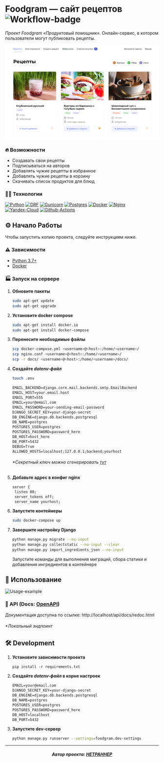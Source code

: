 # Foodgram — сайт рецептов ![Workflow-badge]

*Проект Foodgram «Продуктовый помощник».* Онлайн-сервис, в котором пользователи могут 
публиковать рецепты.

![Main page](docs/main-page.png)

### 🔥 Возможности

- Создавать свои рецепты
- Подписываться на авторов
- Добавлять чужие рецепты в избранное
- Добавлять чужие рецепты в корзину
- Скачивать список продуктов для блюд

### 👨‍💻 Технологии

[![Python][Python-badge]][Python-url]
[![DRF][DRF-badge]][DRF-url]
[![Gunicorn][Gunicorn-badge]][Gunicorn-url]
[![Postgres][Postgres-badge]][Postgres-url]
[![Docker][Docker-badge]][Docker-url]
[![Nginx][Nginx-badge]][Nginx-url]
[![Yandex-Cloud][Yandex-Cloud-badge]][Yandex-Cloud-url]
[![Github-Actions][Github-Actions-badge]][Github-Actions-url]

## ⚙ Начало Работы

Чтобы запустить копию проекта, следуйте инструкциям ниже.

### ⚠ Зависимости

- [Python 3.7+][Python-url]
- [Docker][Docker-url]


### 🏭 Запуск на сервере

1. **Обновите пакеты**
   
   ```bash
   sudo apt-get update
   sudo apt-get upgrade
   ```

2. **Установите docker compose**
   
   ```bash
   sudo apt-get install docker.io
   sudo apt-get install docker-compose
   ```

3. **Перенесите необходимые файлы**
   
   ```bash
   scp docker-compose.yml <username>@<host>:/home/<username>/
   scp nginx.conf <username>@<host>:/home/<username>/
   scp -r docs/ <username>@<host>:/home/<username>/docs/
   ```

4. **Создайте *dotenv-файл***

   ```bash
   touch .env
   ```

   ```dotenv
   EMAIL_BACKEND=django.core.mail.backends.smtp.EmailBackend
   EMAIL_HOST=your.email.host
   EMAIL_PORT=555
   EMAIL=your@email.com
   EMAIL_PASSWORD=your-sending-email-password
   DJANGO_SECRET_KEY=your-django-secret
   DB_ENGINE=django.db.backends.postgresql
   DB_NAME=postgres
   POSTGRES_USER=postgres
   POSTGRES_PASSWORD=password_here
   DB_HOST=host_here
   DB_PORT=5432
   DEBUG=True
   ALLOWED_HOSTS=localhost;127.0.0.1;backend;yourhost
   ```
   
   ###### **Секретный ключ можно сгенерировать [тут](https://djecrety.ir/)*

5. **Добавьте адрес в конфиг nginx**

   ```nginx
   server {
    listen 80;
    server_tokens off;
    server_name yourhost;
   ```

6. **Запустите контейнеры**

   ```bash
   sudo docker-compose up
   ```
   
7. **Завершите настройку Django**
   
   ```bash
   python manage.py migrate --no-input
   python manage.py collectstatic --no-input --clear
   python manage.py import_ingredients_json --no-input
   ```
   
   Запустите команды для выполнения миграций, сбора статики и
   добавления ингредиентов в контейнере


## 👀 Использование

![Usage-example](docs/demonstration.gif)

### 📖 API (Docs: [OpenAPI](docs/openapi-schema.yml))

Документация доступна по ссылке: http://localhost/api/docs/redoc.html

   ###### **Локальный эндпоинт*

## 🛠 Development

1. **Установите зависимости проекта**

    ```shell
    pip install -r requirements.txt
    ```

2. **Создайте *dotenv-файл* в корне настроек**

    ```dotenv
    EMAIL=your@email.com
    DJANGO_SECRET_KEY=your-django-secret
    DB_ENGINE=django.db.backends.postgresql
    DB_NAME=postgres
    POSTGRES_USER=postgres
    POSTGRES_PASSWORD=password_here
    DB_HOST=localhost
    DB_PORT=5432
    ```

3. **Запустите dev-сервер**

    ```bash
    python manage.py runserver --settings=foodgram.dev-settings
    ```
   
---

<h5 align="center">
Автор проекта: <a href="https://github.com/HETPAHHEP">HETPAHHEP</a>
</h5>

<!-- MARKDOWN BADGES & URLs -->
[Python-badge]: https://img.shields.io/badge/Python-4db8ff?style=for-the-badge&logo=python&logoColor=%23ffeb3b

[Python-url]: https://www.python.org/

[Gunicorn-badge]: https://img.shields.io/badge/gunicorn-%298729.svg?style=for-the-badge&logo=gunicorn&logoColor=white

[Gunicorn-url]: https://gunicorn.org/

[Postgres-badge]: https://img.shields.io/badge/postgres-%23316192.svg?style=for-the-badge&logo=postgresql&logoColor=white

[Postgres-url]: https://www.postgresql.org/

[Docker-badge]: https://img.shields.io/badge/docker-%230db7ed.svg?style=for-the-badge&logo=docker&logoColor=white

[Docker-url]: https://www.docker.com/

[Nginx-badge]: https://img.shields.io/badge/nginx-%23009639.svg?style=for-the-badge&logo=nginx&logoColor=white

[Nginx-url]: https://nginx.org

[DRF-badge]: https://img.shields.io/badge/Django_REST-f44336?style=for-the-badge&logo=django

[DRF-url]: https://www.django-rest-framework.org

[Yandex-Cloud-badge]: https://img.shields.io/badge/Yandex_Cloud-white?style=for-the-badge

[Yandex-Cloud-url]: https://cloud.yandex.ru

[Github-Actions-badge]: https://img.shields.io/badge/Github_Actions-%239c27b0?style=for-the-badge&logo=github%20actions&logoColor=white

[Github-Actions-url]: https://github.com/features/actions

[Workflow-badge]: https://img.shields.io/github/actions/workflow/status/HETPAHHEP/foodgram-project-react/foodgram-workflow.yml?style=flat&logo=github&label=Foodgram%20Workflow
